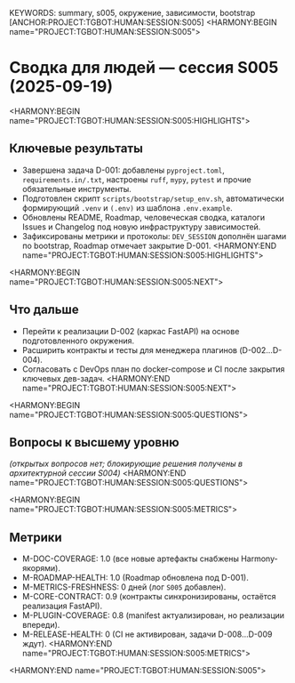 KEYWORDS: summary, s005, окружение, зависимости, bootstrap
[ANCHOR:PROJECT:TGBOT:HUMAN:SESSION:S005]
<HARMONY:BEGIN name="PROJECT:TGBOT:HUMAN:SESSION:S005">
# Сводка для людей — сессия S005 (2025-09-19)

<HARMONY:BEGIN name="PROJECT:TGBOT:HUMAN:SESSION:S005:HIGHLIGHTS">
## Ключевые результаты
- Завершена задача D-001: добавлены `pyproject.toml`, `requirements.in/.txt`, настроены `ruff`, `mypy`, `pytest` и прочие обязательные инструменты.
- Подготовлен скрипт `scripts/bootstrap/setup_env.sh`, автоматически формирующий `.venv` и `(.env)` из шаблона `.env.example`.
- Обновлены README, Roadmap, человеческая сводка, каталоги Issues и Changelog под новую инфраструктуру зависимостей.
- Зафиксированы метрики и протоколы: `DEV_SESSION` дополнён шагами по bootstrap, Roadmap отмечает закрытие D-001.
<HARMONY:END name="PROJECT:TGBOT:HUMAN:SESSION:S005:HIGHLIGHTS">

<HARMONY:BEGIN name="PROJECT:TGBOT:HUMAN:SESSION:S005:NEXT">
## Что дальше
- Перейти к реализации D-002 (каркас FastAPI) на основе подготовленного окружения.
- Расширить контракты и тесты для менеджера плагинов (D-002…D-004).
- Согласовать с DevOps план по docker-compose и CI после закрытия ключевых дев-задач.
<HARMONY:END name="PROJECT:TGBOT:HUMAN:SESSION:S005:NEXT">

<HARMONY:BEGIN name="PROJECT:TGBOT:HUMAN:SESSION:S005:QUESTIONS">
## Вопросы к высшему уровню
*(открытых вопросов нет; блокирующие решения получены в архитектурной сессии S004)*
<HARMONY:END name="PROJECT:TGBOT:HUMAN:SESSION:S005:QUESTIONS">

<HARMONY:BEGIN name="PROJECT:TGBOT:HUMAN:SESSION:S005:METRICS">
## Метрики
- M-DOC-COVERAGE: 1.0 (все новые артефакты снабжены Harmony-якорями).
- M-ROADMAP-HEALTH: 1.0 (Roadmap обновлена под D-001).
- M-METRICS-FRESHNESS: 0 дней (лог `S005` добавлен).
- M-CORE-CONTRACT: 0.9 (контракты синхронизированы, остаётся реализация FastAPI).
- M-PLUGIN-COVERAGE: 0.8 (manifest актуализирован, но реализации впереди).
- M-RELEASE-HEALTH: 0 (CI не активирован, задачи D-008…D-009 ждут).
<HARMONY:END name="PROJECT:TGBOT:HUMAN:SESSION:S005:METRICS">

<HARMONY:END name="PROJECT:TGBOT:HUMAN:SESSION:S005">

